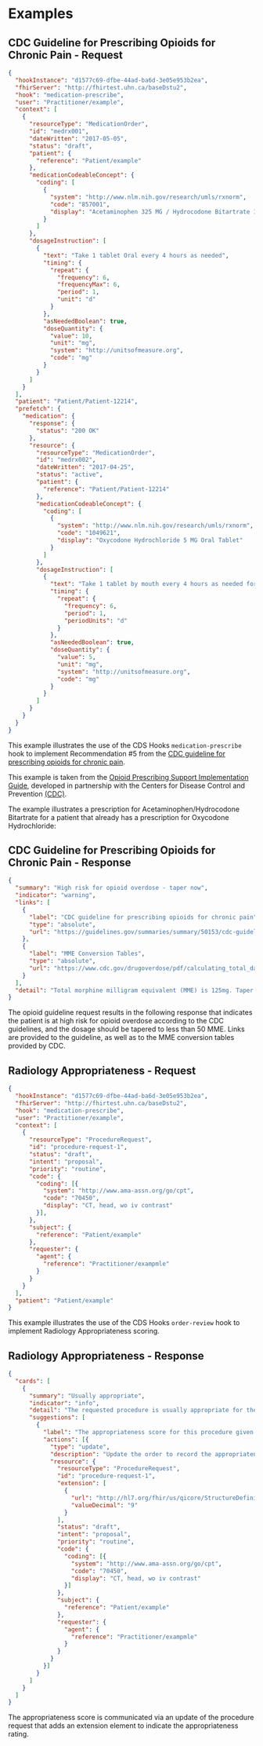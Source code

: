 # Examples

## CDC Guideline for Prescribing Opioids for Chronic Pain - Request

```json
{
  "hookInstance": "d1577c69-dfbe-44ad-ba6d-3e05e953b2ea",
  "fhirServer": "http://fhirtest.uhn.ca/baseDstu2",
  "hook": "medication-prescribe",
  "user": "Practitioner/example",
  "context": [
    {
      "resourceType": "MedicationOrder",
      "id": "medrx001",
      "dateWritten": "2017-05-05",
      "status": "draft",
      "patient": {
        "reference": "Patient/example"
      },
      "medicationCodeableConcept": {
        "coding": [
          {
            "system": "http://www.nlm.nih.gov/research/umls/rxnorm",
            "code": "857001",
            "display": "Acetaminophen 325 MG / Hydrocodone Bitartrate 10 MG Oral Tablet"
          }
        ]
      },
      "dosageInstruction": [
        {
          "text": "Take 1 tablet Oral every 4 hours as needed",
          "timing": {
            "repeat": {
              "frequency": 6,
              "frequencyMax": 6,
              "period": 1,
              "unit": "d"
            }
          },
          "asNeededBoolean": true,
          "doseQuantity": {
            "value": 10,
            "unit": "mg",
            "system": "http://unitsofmeasure.org",
            "code": "mg"
          }
        }
      ]
    }
  ],
  "patient": "Patient/Patient-12214",
  "prefetch": {
    "medication": {
      "response": {
        "status": "200 OK"
      },
      "resource": {
        "resourceType": "MedicationOrder",
        "id": "medrx002",
        "dateWritten": "2017-04-25",
        "status": "active",
        "patient": {
          "reference": "Patient/Patient-12214"
        },
        "medicationCodeableConcept": {
          "coding": [
            {
              "system": "http://www.nlm.nih.gov/research/umls/rxnorm",
              "code": "1049621",
              "display": "Oxycodone Hydrochloride 5 MG Oral Tablet"
            }
          ]
        },
        "dosageInstruction": [
          {
            "text": "Take 1 tablet by mouth every 4 hours as needed for pain.",
            "timing": {
              "repeat": {
                "frequency": 6,
                "period": 1,
                "periodUnits": "d"
              }
            },
            "asNeededBoolean": true,
            "doseQuantity": {
              "value": 5,
              "unit": "mg",
              "system": "http://unitsofmeasure.org",
              "code": "mg"
            }
          }
        ]
      }
    }
  }
}
```

This example illustrates the use of the CDS Hooks `medication-prescribe` hook to implement Recommendation #5 from the [CDC guideline for prescribing opioids for chronic pain](https://guidelines.gov/summaries/summary/50153/cdc-guideline-for-prescribing-opioids-for-chronic-pain---united-states-2016#420).

This example is taken from the [Opioid Prescribing Support Implementation Guide](http://build.fhir.org/ig/cqframework/opioid-cds/), developed in partnership with the Centers for Disease Control and Prevention [(CDC)](https://www.cdc.gov/).

The example illustrates a prescription for Acetaminophen/Hydrocodone Bitartrate for a patient that already has a prescription for Oxycodone Hydrochloride:

## CDC Guideline for Prescribing Opioids for Chronic Pain - Response

```json
{
  "summary": "High risk for opioid overdose - taper now",
  "indicator": "warning",
  "links": [
    {
      "label": "CDC guideline for prescribing opioids for chronic pain",
      "type": "absolute",
      "url": "https://guidelines.gov/summaries/summary/50153/cdc-guideline-for-prescribing-opioids-for-chronic-pain---united-states-2016#420"
    },
    {
      "label": "MME Conversion Tables",
      "type": "absolute",
      "url": "https://www.cdc.gov/drugoverdose/pdf/calculating_total_daily_dose-a.pdf"
    }
  ],
  "detail": "Total morphine milligram equivalent (MME) is 125mg. Taper to less than 50."
}
```

The opioid guideline request results in the following response that indicates the patient is at high risk for opioid overdose according to the CDC guidelines, and the dosage should be tapered to less than 50 MME. Links are provided to the guideline, as well as to the MME conversion tables provided by CDC.

## Radiology Appropriateness - Request

```json
{
  "hookInstance": "d1577c69-dfbe-44ad-ba6d-3e05e953b2ea",
  "fhirServer": "http://fhirtest.uhn.ca/baseDstu2",
  "hook": "medication-prescribe",
  "user": "Practitioner/example",
  "context": [
    {
      "resourceType": "ProcedureRequest",
      "id": "procedure-request-1",
      "status": "draft",
      "intent": "proposal",
      "priority": "routine",
      "code": {
        "coding": [{
          "system": "http://www.ama-assn.org/go/cpt",
          "code": "70450",
          "display": "CT, head, wo iv contrast"
        }],
      },
      "subject": {
        "reference": "Patient/example"
      },
      "requester": {
        "agent": {
          "reference": "Practitioner/exampmle"
        }
      }
    }
  ],
  "patient": "Patient/example"
}
```

This example illustrates the use of the CDS Hooks `order-review` hook to implement Radiology Appropriateness scoring.

## Radiology Appropriateness - Response

```json
{
  "cards": [
    {
      "summary": "Usually appropriate",
      "indicator": "info",
      "detail": "The requested procedure is usually appropriate for the given indications.",
      "suggestions": [
        {
          "label": "The appropriateness score for this procedure given these indications is 9, usually appropriate.",
          "actions": [{
            "type": "update",
            "description": "Update the order to record the appropriateness score.",
            "resource": {
              "resourceType": "ProcedureRequest",
              "id": "procedure-request-1",
              "extension": [
                {
                  "url": "http://hl7.org/fhir/us/qicore/StructureDefinition/procedurerequest-appropriatenessScore",
                  "valueDecimal": "9"
                }
              ],
              "status": "draft",
              "intent": "proposal",
              "priority": "routine",
              "code": {
                "coding": [{
                  "system": "http://www.ama-assn.org/go/cpt",
                  "code": "70450",
                  "display": "CT, head, wo iv contrast"
                }]
              },
              "subject": {
                "reference": "Patient/example"
              },
              "requester": {
                "agent": {
                  "reference": "Practitioner/exampmle"
                }
              }
            }
          }]
        }
      ]
    }
  ]
}
```

The appropriateness score is communicated via an update of the procedure request that adds an extension element to indicate the appropriateness rating.

